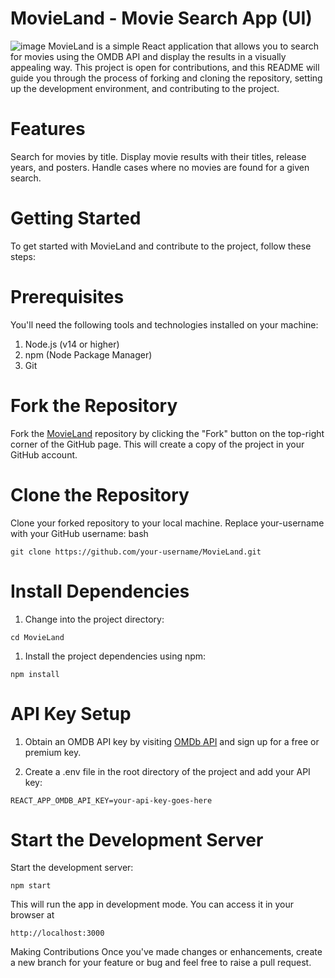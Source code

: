 # MovieLand - Movie Search App (UI)
![image](https://drive.google.com/file/d/1pl4DETNiSQKYktFOxmiCAp-oRqj-MQsD/view?usp=drive_link)
MovieLand is a simple React application that allows you to search for movies using the OMDB API and display the results in a visually appealing way. This project is open for contributions, and this README will guide you through the process of forking and cloning the repository, setting up the development environment, and contributing to the project.

# Features
Search for movies by title.
Display movie results with their titles, release years, and posters.
Handle cases where no movies are found for a given search.
# Getting Started
To get started with MovieLand and contribute to the project, follow these steps:

# Prerequisites
You'll need the following tools and technologies installed on your machine:

1. Node.js (v14 or higher)
1. npm (Node Package Manager)
1. Git

# Fork the Repository
Fork the [MovieLand](https://github.com/CodeWithMuzzu/movieswebsite_react) repository by clicking the "Fork" button on the top-right corner of the GitHub page. This will create a copy of the project in your GitHub account.
# Clone the Repository
Clone your forked repository to your local machine. Replace your-username with your GitHub username:
bash
```
git clone https://github.com/your-username/MovieLand.git
```
# Install Dependencies
1. Change into the project directory:
```
cd MovieLand
```
1. Install the project dependencies using npm:
```
npm install
```
# API Key Setup
1. Obtain an OMDB API key by visiting [OMDb API](https://www.omdbapi.com/apikey.aspx) and sign up for a free or premium key.

1. Create a .env file in the root directory of the project and add your API key:

```
REACT_APP_OMDB_API_KEY=your-api-key-goes-here
```
# Start the Development Server
Start the development server:
```
npm start
```
This will run the app in development mode. You can access it in your browser at 
```
http://localhost:3000
```

Making Contributions
Once you've made changes or enhancements, create a new branch for your feature or bug and feel free to raise a pull request.
